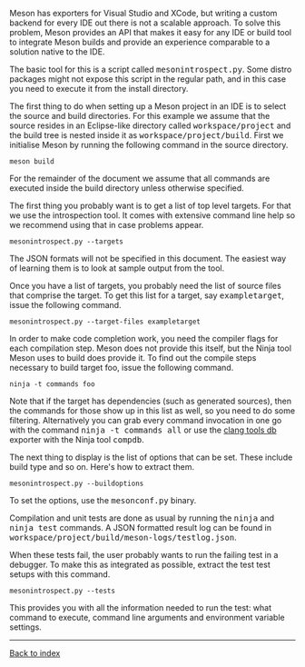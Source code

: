 Meson has exporters for Visual Studio and XCode, but writing a custom backend for every IDE out there is not a scalable approach. To solve this problem, Meson provides an API that makes it easy for any IDE or build tool to integrate Meson builds and provide an experience comparable to a solution native to the IDE.

The basic tool for this is a script called <tt>mesonintrospect.py</tt>. Some distro packages might not expose this script in the regular path, and in this case you need to execute it from the install directory.

The first thing to do when setting up a Meson project in an IDE is to select the source and build directories. For this example we assume that the source resides in an Eclipse-like directory called <tt>workspace/project</tt> and the build tree is nested inside it as <tt>workspace/project/build</tt>. First we initialise Meson by running the following command in the source directory.

    meson build

For the remainder of the document we assume that all commands are executed inside the build directory unless otherwise specified.

The first thing you probably want is to get a list of top level targets. For that we use the introspection tool. It comes with extensive command line help so we recommend using that in case problems appear.

    mesonintrospect.py --targets

The JSON formats will not be specified in this document. The easiest way of learning them is to look at sample output from the tool.

Once you have a list of targets, you probably need the list of source files that comprise the target. To get this list for a target, say <tt>exampletarget</tt>, issue the following command.

    mesonintrospect.py --target-files exampletarget

In order to make code completion work, you need the compiler flags for each compilation step. Meson does not provide this itself, but the Ninja tool Meson uses to build does provide it. To find out the compile steps necessary to build target foo, issue the following command.

    ninja -t commands foo

Note that if the target has dependencies (such as generated sources), then the commands for those show up in this list as well, so you need to do some filtering. Alternatively you can grab every command invocation in one go with the command <tt>ninja -t commands all</tt> or use the [clang tools db](http://clang.llvm.org/docs/JSONCompilationDatabase.html) exporter with the Ninja tool <tt>compdb</tt>.

The next thing to display is the list of options that can be set. These include build type and so on. Here's how to extract them.

    mesonintrospect.py --buildoptions

To set the options, use the <tt>mesonconf.py</tt> binary.

Compilation and unit tests are done as usual by running the <tt>ninja</tt> and <tt>ninja test</tt> commands. A JSON formatted result log can be found in <tt>workspace/project/build/meson-logs/testlog.json</tt>.

When these tests fail, the user probably wants to run the failing test in a debugger. To make this as integrated as possible, extract the test test setups with this command.

    mesonintrospect.py --tests

This provides you with all the information needed to run the test: what command to execute, command line arguments and environment variable settings.

---

[Back to index](Manual)
